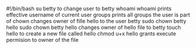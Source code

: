 #!/bin/bash
su betty to change user to betty
whoami
whoami prints effective username of current user
groups prints all groups the user is part of
chown changes owner of fille hello to the user betty
sudo chown betty hello
sudo chown betty hello changes owner of hello file to betty 
touch hello to create a new file called hello
chmod u+x hello grants execute permision to owner of the file
